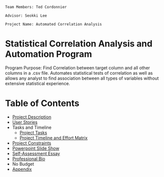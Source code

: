 `Team Members: Ted Cordonnier`

`Advisor: Seokki Lee`

`Project Name: Automated Correlation Analysis`

# Statistical Correlation Analysis and Automation Program
Program Purpose: Find Correlation between target column and all other columns in a .csv file. Automates statistical tests of correlation as well as allows any analyst to find association between all types of variables without extensive statistical experience.

# Table of Contents
* [Project Description](ProjectDescription.md)
* [User Stories](User_Stories_and_Design_Diagrams.pdf)
* Tasks and Timeline
  * [Project Tasks](Task_Lists.md)
  * [Project Timeline and Effort Matrix](Milestones_Timeline_Effort_Matrix.xlsx)
* [Project Constraints](Project_Constraints.pdf)
* [Powerpoint Slide Show](Fall_Presentation.pptx)
* [Self-Assessment Essay](Individual_Capstone_Assesment.pdf)
* [Professional Bio](ProfessionalBiography.md)
* No Budget
* [Appendix](appendix.md)


